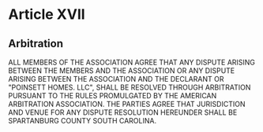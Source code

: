 # Article XVII

## Arbitration
ALL MEMBERS OF THE ASSOCIATION AGREE THAT ANY DISPUTE ARISING BETWEEN THE MEMBERS AND THE ASSOCIATION OR ANY DISPUTE ARISING BETWEEN THE ASSOCIATION AND THE DECLARANT OR "POINSETT HOMES. LLC", SHALL BE RESOLVED THROUGH ARBITRATION PURSUANT TO THE RULES PROMULGATED BY THE AMERICAN ARBITRATION ASSOCIATION. THE PARTIES AGREE THAT JURISDICTION AND VENUE FOR ANY DISPUTE RESOLUTION HEREUNDER SHALL BE SPARTANBURG COUNTY SOUTH CAROLINA.
